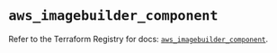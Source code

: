 # `aws_imagebuilder_component`

Refer to the Terraform Registry for docs: [`aws_imagebuilder_component`](https://registry.terraform.io/providers/hashicorp/aws/6.12.0/docs/resources/imagebuilder_component).
